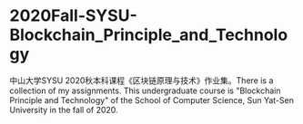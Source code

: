 # 2020Fall-SYSU-Blockchain_Principle_and_Technology
中山大学SYSU 2020秋本科课程《区块链原理与技术》作业集。There is a collection of my assignments. This undergraduate course is "Blockchain Principle and Technology" of the School of Computer Science, Sun Yat-Sen University in the fall of 2020.
